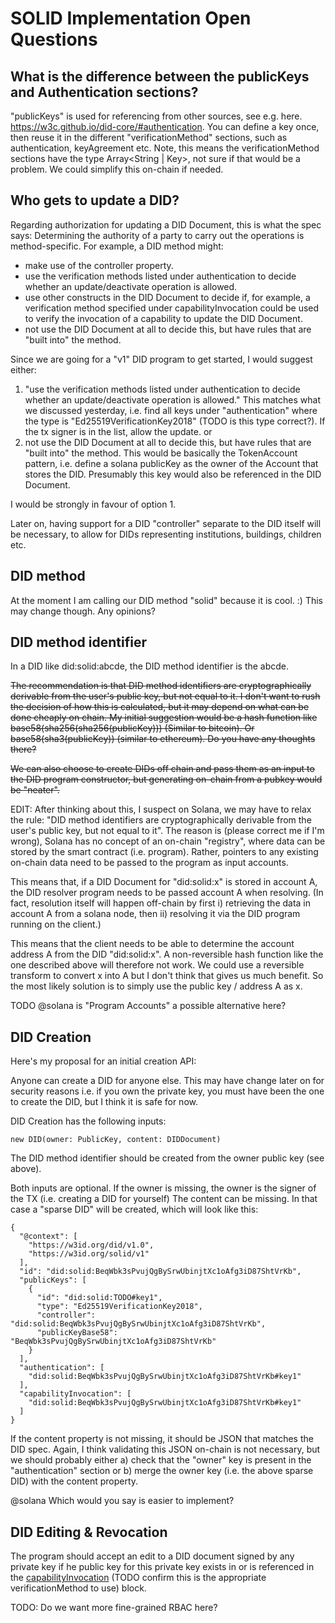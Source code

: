 # SOLID Implementation Open Questions

## What is the difference between the publicKeys and Authentication sections?

"publicKeys" is used for referencing from other sources, see e.g. here. https://w3c.github.io/did-core/#authentication.
You can define a key once, then reuse it in the different "verificationMethod" sections, such as authentication, keyAgreement etc.
Note, this means the verificationMethod sections have the type Array<String | Key>, not sure if that would be a problem. We could simplify this on-chain if needed.

## Who gets to update a DID?

Regarding authorization for updating a DID Document, this is what the spec says:
Determining the authority of a party to carry out the operations is method-specific. For example, a DID method might:
- make use of the controller property.
- use the verification methods listed under authentication to decide whether an update/deactivate operation is allowed.
- use other constructs in the DID Document to decide if, for example, a verification method specified under capabilityInvocation could be used to verify the invocation of a capability to update the DID Document.
- not use the DID Document at all to decide this, but have rules that are "built into" the method.

Since we are going for a "v1" DID program to get started, I would suggest either:
1. "use the verification methods listed under authentication to decide whether an update/deactivate operation is allowed."
This matches what we discussed yesterday, i.e. find all keys under "authentication" where the type is "Ed25519VerificationKey2018" (TODO is this type correct?). If the tx signer is in the list, allow the update.
or
22. not use the DID Document at all to decide this, but have rules that are "built into" the method.
This would be basically the TokenAccount pattern, i.e. define a solana publicKey as the owner of the Account that stores the DID. Presumably this key would also be referenced in the DID Document.

I would be strongly in favour of option 1.

Later on, having support for a DID "controller" separate to the DID itself will be necessary, to allow for DIDs representing institutions, buildings, children etc.

## DID method

At the moment I am calling our DID method "solid" because it is cool. :) This may change though. Any opinions?

## DID method identifier

In a DID like did:solid:abcde, the DID method identifier is the abcde.

~~The recommendation is that DID method identifiers are cryptographically derivable from the user's public key, but not equal to it.
I don't want to rush the decision of how this is calculated, but it may depend on what can be done cheaply on chain. My initial suggestion would be a hash function like base58(sha256(sha256(publicKey))) (Similar to bitcoin). Or base58(sha3(publicKey)) (similar to ethereum). Do you have any thoughts there?~~

~~We can also choose to create DIDs off chain and pass them as an input to the DID program constructor, but generating on-chain from a pubkey would be "neater".~~

EDIT: After thinking about this, I suspect on Solana, we may have to relax the rule: "DID method identifiers are cryptographically derivable from the user's public key, but not equal to it".  The reason is (please correct me if I'm wrong), Solana has no concept of an on-chain "registry", where data can be stored by the smart contract (i.e. program).  Rather, pointers to any existing on-chain data need to be passed to the program as input accounts. 

This means that, if a DID Document for "did:solid:x" is stored in account A, the DID resolver program needs to be passed account A when resolving. (In fact, resolution itself will happen off-chain by first i) retrieving the data in account A from a solana node, then ii) resolving it via the DID program running on the client.)

This means that the client needs to be able to determine the account address A from the DID "did:solid:x". A non-reversible hash function like the one described above will therefore not work. We could use a reversible transform to convert x into A but I don't think that gives us much benefit. So the most likely solution is to simply use the public key / address A as x.

TODO @solana is "Program Accounts" a possible alternative here?


## DID Creation

Here's my proposal for an initial creation API:

Anyone can create a DID for anyone else. This may have change later on for security reasons i.e. if you own the private key, you must have been the one to create the DID, but I think it is safe for now.

DID Creation has the following inputs:

```
new DID(owner: PublicKey, content: DIDDocument)
```

The DID method identifier should be created from the owner public key (see above).

Both inputs are optional. If the owner is missing, the owner is the signer of the TX (i.e. creating a DID for yourself)
The content can be missing. In that case a "sparse DID" will be created, which will look like this:

```
{
  "@context": [
    "https://w3id.org/did/v1.0",
    "https://w3id.org/solid/v1"
  ],
  "id": "did:solid:BeqWbk3sPvujQgBySrwUbinjtXc1oAfg3iD87ShtVrKb",
  "publicKeys": [
    {
      "id": "did:solid:TODO#key1",
      "type": "Ed25519VerificationKey2018",
      "controller": "did:solid:BeqWbk3sPvujQgBySrwUbinjtXc1oAfg3iD87ShtVrKb",
      "publicKeyBase58": "BeqWbk3sPvujQgBySrwUbinjtXc1oAfg3iD87ShtVrKb"
    }
  ],
  "authentication": [
    "did:solid:BeqWbk3sPvujQgBySrwUbinjtXc1oAfg3iD87ShtVrKb#key1"
  ],
  "capabilityInvocation": [
    "did:solid:BeqWbk3sPvujQgBySrwUbinjtXc1oAfg3iD87ShtVrKb#key1"
  ]
}
```

If the content property is not missing, it should be JSON that matches the DID spec. Again, I think validating this JSON on-chain is not necessary, but we should probably either
a) check that the "owner" key is present in the "authentication" section
or
b) merge the owner key (i.e. the above sparse DID) with the content property.

@solana Which would you say is easier to implement?

## DID Editing & Revocation

The program should accept an edit to a DID document signed by any private key if he public key for this private key exists in or is referenced in the [capabilityInvocation](https://www.w3.org/TR/did-core/#capability-invocation) (TODO confirm this is the appropriate verificationMethod to use) block.

TODO: Do we want more fine-grained RBAC here?

